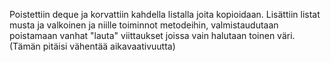 Poistettiin deque ja korvattiin kahdella listalla joita kopioidaan.
Lisättiin listat musta ja valkoinen ja niille toiminnot metodeihin, valmistaudutaan poistamaan vanhat "lauta" viittaukset joissa vain halutaan toinen väri. (Tämän pitäisi vähentää aikavaativuutta)
